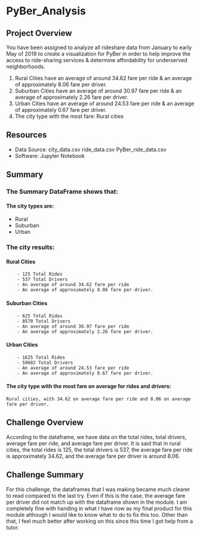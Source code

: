 # PyBer_Analysis

## Project Overview
You have been assigned to analyze all rideshare data from January to early May of 2019 to create a visualization for PyBer in order to help improve the access to ride-sharing services & determine affordability for underserved neighborhoods. 

1. Rural Cities have an average of around 34.62 fare per ride & an average of approximately 8.06 fare per driver.
2. Suburban Cities have an average of around 30.97 fare per ride & an average of approximately 2.26 fare per driver.
3. Urban Cities have an average of around 24.53 fare per ride & an average of approximately 0.67 fare per driver.
4. The city type with the most fare: Rural cities

## Resources
- Data Source: city_data.csv
               ride_data.csv
               PyBer_ride_data.csv
- Software: Jupyter Notebook

## Summary
### The Summary DataFrame shows that:
#### The city types are:
- Rural
- Suburban
- Urban
### The city results:
#### Rural Cities
        - 125 Total Rides
        - 537 Total Drivers
        - An average of around 34.62 fare per ride
        - An average of approximately 8.06 fare per driver.
#### Suburban Cities
        - 625 Total Rides
        - 8570 Total Drivers
        - An average of around 30.97 fare per ride
        - An average of approximately 2.26 fare per driver.
#### Urban Cities
        - 1625 Total Rides
        - 59602 Total Drivers
        - An average of around 24.53 fare per ride 
        - An average of approximately 0.67 fare per driver.
#### The city type with the most fare on average for rides and drivers:
    Rural cities, with 34.62 on average fare per ride and 8.06 on average fare per driver.
      
## Challenge Overview
According to the dataframe, we have data on the total rides, total drivers, average fare per ride, and average fare per driver. It is said that in rural cities, the total rides is 125, the total drivers is 537, the average fare per ride is approximately 34.62, and the average fare per driver is around 8.06.

## Challenge Summary
For this challenge, the dataframes that I was making became much clearer to read compared to the last try. Even if this is the case, the average fare per driver did not match up with the dataframe shown in the module. I am completely fine with handing in what I have now as my final product for this module although I would like to know what to do to fix this too. Other than that, I feel much better after working on this since this time I got help from a tutor.
